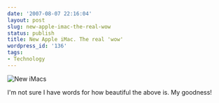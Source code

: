 ```yaml
---
date: '2007-08-07 22:16:04'
layout: post
slug: new-apple-imac-the-real-wow
status: publish
title: New Apple iMac. The real 'wow'
wordpress_id: '136'
tags:
- Technology
---
```


![New iMacs](http://images.appleinsider.com/new-imacs-070807-1.png)

I'm not sure I have words for how beautiful the above is. My goodness!
